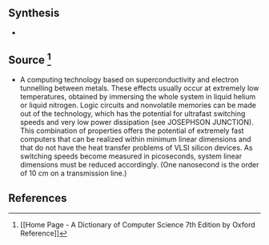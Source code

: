 ## Synthesis
- 
## Source [^1]
- A computing technology based on superconductivity and electron tunnelling between metals. These effects usually occur at extremely low temperatures, obtained by immersing the whole system in liquid helium or liquid nitrogen. Logic circuits and nonvolatile memories can be made out of the technology, which has the potential for ultrafast switching speeds and very low power dissipation (see JOSEPHSON JUNCTION). This combination of properties offers the potential of extremely fast computers that can be realized within minimum linear dimensions and that do not have the heat transfer problems of VLSI silicon devices. As switching speeds become measured in picoseconds, system linear dimensions must be reduced accordingly. (One nanosecond is the order of 10 cm on a transmission line.)
## References

[^1]: [[Home Page - A Dictionary of Computer Science 7th Edition by Oxford Reference]]